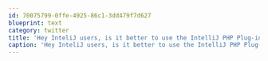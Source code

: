 ```yaml
---
id: 70075799-0ffe-4925-86c1-3dd479f7d627
blueprint: text
category: twitter
title: 'Hey InteliJ users, is it better to use the IntelliJ PHP Plug-in, or PHPStream for PHP development @jetbrains'
caption: 'Hey InteliJ users, is it better to use the IntelliJ PHP Plug-in, or PHPStream for PHP development <span class="username username_linked">@<a href="https://twitter.com/jetbrains" title="JetBrains">jetbrains</a></span>'
---
```

